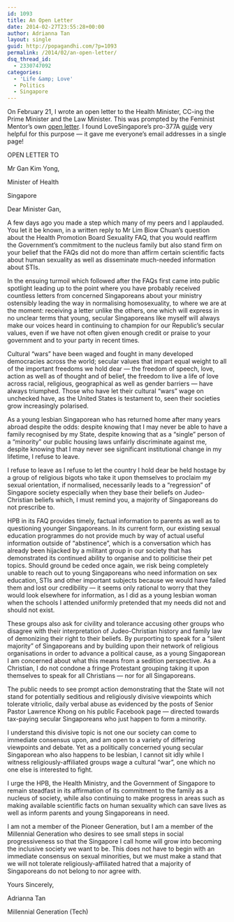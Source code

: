 ```yaml
---
id: 1093
title: An Open Letter
date: 2014-02-27T23:55:28+00:00
author: Adrianna Tan
layout: single
guid: http://popagandhi.com/?p=1093
permalink: /2014/02/an-open-letter/
dsq_thread_id:
  - 2330747092
categories:
  - 'Life &amp; Love'
  - Politics
  - Singapore
---
```

On February 21, I wrote an open letter to the Health Minister, CC-ing the Prime Minister and the Law Minister. This was prompted by the Feminist Mentor&#8217;s own [open letter](http://mothership.sg/2014/02/nus-law-dean-thio-su-mien-writes-open-letter-to-pm-health-minister/). I found LoveSingapore&#8217;s pro-377A [guide](http://sg.news.yahoo.com/singapore-pastor-lawrence-khong-s--support-377a--guide-leaked-034943128.html) very helpful for this purpose — it gave me everyone&#8217;s email addresses in a single page!

OPEN LETTER TO

Mr Gan Kim Yong,

Minister of Health

Singapore

Dear Minister Gan,

A few days ago you made a step which many of my peers and I applauded. You let it be known, in a written reply to Mr Lim Biow Chuan&#8217;s question about the Health Promotion Board Sexuality FAQ, that you would reaffirm the Government&#8217;s commitment to the nucleus family but also stand firm on your belief that the FAQs did not do more than affirm certain scientific facts about human sexuality as well as disseminate much-needed information about STIs.

In the ensuing turmoil which followed after the FAQs first came into public spotlight leading up to the point where you have probably received countless letters from concerned Singaporeans about your ministry ostensibly leading the way in normalising homosexuality, to where we are at the moment: receiving a letter unlike the others, one which will express in no unclear terms that young, secular Singaporeans like myself will always make our voices heard in continuing to champion for our Republic&#8217;s secular values, even if we have not often given enough credit or praise to your government and to your party in recent times.

Cultural &#8220;wars&#8221; have been waged and fought in many developed democracies across the world; secular values that impart equal weight to all of the important freedoms we hold dear — the freedom of speech, love, action as well as of thought and of belief, the freedom to live a life of love across racial, religious, geographical as well as gender barriers — have always triumphed. Those who have let their cultural &#8220;wars&#8221; wage on unchecked have, as the United States is testament to, seen their societies grow increasingly polarised.

As a young lesbian Singaporean who has returned home after many years abroad despite the odds: despite knowing that I may never be able to have a family recognised by my State, despite knowing that as a &#8220;single&#8221; person of a &#8220;minority&#8221; our public housing laws unfairly discriminate against me, despite knowing that I may never see significant institutional change in my lifetime, I refuse to leave.

I refuse to leave as I refuse to let the country I hold dear be held hostage by a group of religious bigots who take it upon themselves to proclaim my sexual orientation, if normalised, necessarily leads to a &#8220;regression&#8221; of Singapore society especially when they base their beliefs on Judeo-Christian beliefs which, I must remind you, a majority of Singaporeans do not prescribe to.

HPB in its FAQ provides timely, factual information to parents as well as to questioning younger Singaporeans. In its current form, our existing sexual education programmes do not provide much by way of actual useful information outside of &#8220;abstinence&#8221;, which is a conversation which has already been hijacked by a militant group in our society that has demonstrated its continued ability to organise and to politicise their pet topics. Should ground be ceded once again, we risk being completely unable to reach out to young Singaporeans who need information on sex education, STIs and other important subjects because we would have failed them and lost our credibility — it seems only rational to worry that they would look elsewhere for information, as I did as a young lesbian woman when the schools I attended uniformly pretended that my needs did not and should not exist.

These groups also ask for civility and tolerance accusing other groups who disagree with their interpretation of Judeo-Christian history and family law of demonizing their right to their beliefs. By purporting to speak for a &#8220;silent majority&#8221; of Singaporeans and by building upon their network of religious organisations in order to advance a political cause, as a young Singaporean I am concerned about what this means from a sedition perspective. As a Christian, I do not condone a fringe Protestant grouping taking it upon themselves to speak for all Christians — nor for all Singaporeans.

The public needs to see prompt action demonstrating that the State will not stand for potentially seditious and religiously divisive viewpoints which tolerate vitriolic, daily verbal abuse as evidenced by the posts of Senior Pastor Lawrence Khong on his public Facebook page — directed towards tax-paying secular Singaporeans who just happen to form a minority.

I understand this divisive topic is not one our society can come to immediate consensus upon, and am open to a variety of differing viewpoints and debate. Yet as a politically concerned young secular Singaporean who also happens to be lesbian, I cannot sit idly while I witness religiously-affiliated groups wage a cultural &#8220;war&#8221;, one which no one else is interested to fight.

I urge the HPB, the Health Ministry, and the Government of Singapore to remain steadfast in its affirmation of its commitment to the family as a nucleus of society, while also continuing to make progress in areas such as making available scientific facts on human sexuality which can save lives as well as inform parents and young Singaporeans in need.

I am not a member of the Pioneer Generation, but I am a member of the Millennial Generation who desires to see small steps in social progressiveness so that the Singapore I call home will grow into becoming the inclusive society we want to be. This does not have to begin with an immediate consensus on sexual minorities, but we must make a stand that we will not tolerate religiously-affiliated hatred that a majority of Singaporeans do not belong to nor agree with.

Yours Sincerely,

Adrianna Tan

Millennial Generation (Tech)
